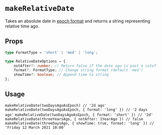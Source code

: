 
# `makeRelativeDate`

Takes an absolute date in [epoch format](https://developer.mozilla.org/en-US/docs/Web/JavaScript/Reference/Global_Objects/Date#description) and returns a string representing relative time ago.

## Props
```typescript
type FormatType = 'short' | 'med' | 'long';

type RelativeDateOptions = {
	notAfter?: number; // Return false if the date ago is past a cutoff
	format?: FormatType; // Change string format (default 'med')
	showTime?: boolean; // Append time to string
};
```


## Usage
`makeRelativeDate(twoDaysAgoAsEpoch) // '2d ago'`
`makeRelativeDate(twoDaysAgoAsEpoch, { format: 'long' }) // '2 days ago'`
`makeRelativeDate(twoDaysAgoAsEpoch, { format: 'short' }) // '2d'`
`makeRelativeDate(threeYearsAgo, { notAfter: 1YearAgo }) // false`
`makeRelativeDate(threeDaysAgo, { showTime: true, format: 'long' }) // 'Friday 12 March 2021 10:00'`
